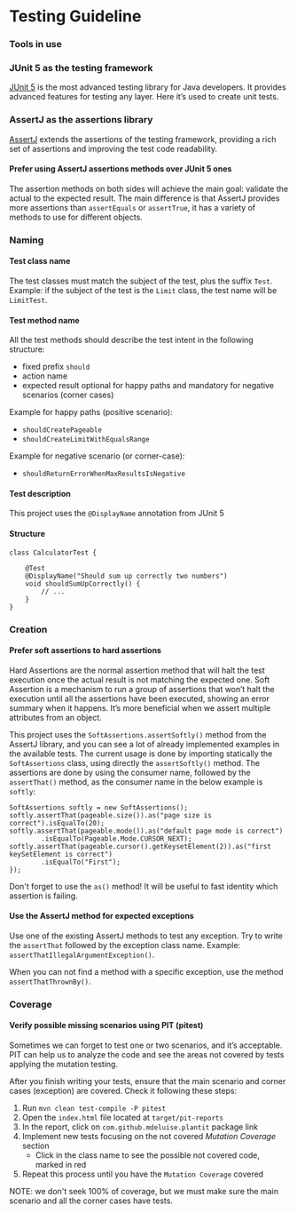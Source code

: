 # Testing Guideline

### Tools in use

### JUnit 5 as the testing framework

[JUnit 5](https://junit.org/junit5/) is the most advanced testing library for Java developers.
It provides advanced features for testing any layer.
Here it’s used to create unit tests.

### AssertJ as the assertions library

[AssertJ](https://assertj.github.io/doc/) extends the assertions of the testing framework, providing a rich set of assertions and improving the test code readability.

#### Prefer using AssertJ assertions methods over JUnit 5 ones

The assertion methods on both sides will achieve the main goal: validate the actual to the expected result.
The main difference is that AssertJ provides more assertions than `assertEquals` or `assertTrue`, it has a variety of methods to use for different objects.

### Naming

#### Test class name

The test classes must match the subject of the test, plus the suffix
`Test`.
Example: if the subject of the test is the `Limit` class, the test name will be `LimitTest`.

#### Test method name

All the test methods should describe the test intent in the following structure:

* fixed prefix `should`
* action name
* expected result optional for happy paths and mandatory for negative scenarios (corner cases)

Example for happy paths (positive scenario):

* `shouldCreatePageable`
* `shouldCreateLimitWithEqualsRange`

Example for negative scenario (or corner-case):

* `shouldReturnErrorWhenMaxResultsIsNegative`

#### Test description

This project uses the `@DisplayName` annotation from JUnit 5

#### Structure

```
class CalculatorTest {

    @Test
    @DisplayName("Should sum up correctly two numbers")
    void shouldSumUpCorrectly() {
        // ...
    }
}
```

### Creation

#### Prefer soft assertions to hard assertions

Hard Assertions are the normal assertion method that will halt the test execution once the actual result is not matching the expected one.
Soft Assertion is a mechanism to run a group of assertions that won’t halt the execution until all the assertions have been executed, showing an error summary when it happens.
It’s more beneficial when we assert multiple attributes from an object.

This project uses the `SoftAssertions.assertSoftly()` method from the AssertJ library, and you can see a lot of already implemented examples in the available tests.
The current usage is done by importing statically the `SoftAssertions` class, using directly the
`assertSoftly()` method.
The assertions are done by using the consumer name, followed by the `assertThat()` method, as the consumer name in the below example is `softly`:

```
SoftAssertions softly = new SoftAssertions();
softly.assertThat(pageable.size()).as("page size is correct").isEqualTo(20);
softly.assertThat(pageable.mode()).as("default page mode is correct")
        .isEqualTo(Pageable.Mode.CURSOR_NEXT);
softly.assertThat(pageable.cursor().getKeysetElement(2)).as("first keySetElement is correct")
        .isEqualTo("First");
});
```

Don't forget to use the `as()` method!
It will be useful to fast identity which assertion is failing.

#### Use the AssertJ method for expected exceptions

Use one of the existing AssertJ methods to test any exception.
Try to write the `assertThat` followed by the exception class name.
Example:
`assertThatIllegalArgumentException()`.

When you can not find a method with a specific exception, use the method
`assertThatThrownBy()`.

### Coverage

#### Verify possible missing scenarios using PIT (pitest)

Sometimes we can forget to test one or two scenarios, and it’s acceptable.
PIT can help us to analyze the code and see the areas not covered by tests applying the mutation testing.

After you finish writing your tests, ensure that the main scenario and corner cases (exception) are covered.
Check it following these steps:

1. Run `mvn clean test-compile -P pitest`
1. Open the `index.html` file located at `target/pit-reports`
1. In the report, click on `com.github.mdeluise.plantit` package link
1. Implement new tests focusing on the not covered _Mutation Coverage_
section
   * Click in the class name to see the possible not covered code, marked in red
1. Repeat this process until you have the `Mutation Coverage` covered

NOTE: we don't seek 100% of coverage, but we must make sure the main scenario and all the corner cases have tests.
